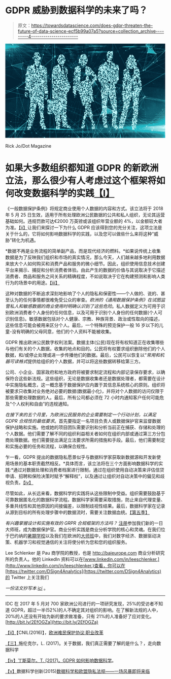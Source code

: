 # GDPR 威胁到数据科学的未来了吗？

> 原文：<https://towardsdatascience.com/does-gdpr-threaten-the-future-of-data-science-ecf5b99a07a5?source=collection_archive---------4----------------------->

![](img/4d214798b92d0edb2edbdf074a85bd25.png)

Rick Jo/Dot Magazine

# 如果大多数组织都知道 GDPR 的新欧洲立法，那么很少有人考虑过这个框架将如何改变数据科学的实践[【I】](#_edn1)

《一般数据保护条例》将规定商业使用个人数据的内容和方式。该立法将于 2018 年 5 月 25 日生效，适用于所有处理欧洲公民数据的公共和私人组织，无论其运营基础如何。违规罚款可达€2000 万英镑或该组织年营业额的 4%，以金额较大者为准。[【ii】](#_edn1)让我们来探讨一下为什么 GDPR 应该得到您的充分关注，这项立法是关于什么的，它将如何影响数据科学的实践，以及您可以做些什么来将这种“威胁”转化为机遇。

*数据不再是业务流程的简单副产品，而是现代经济的燃料。*如果说传统上收集数据是为了反映我们组织和市场的真实情况，那么今天，人们越来越多地利用数据来放大个人如何购买和消费产品和服务的微小细节。因此，组织使用信息技术创建平台来揭示、捕捉和分析消费者体验。由此产生的数据的价值与其说取决于它描述消费者、商品和服务之间关系的精确程度，不如说取决于它在构建预测和影响人类行为的场景中的用途。[【iii】](#_edn1)

这种对数据的不断追求深刻地影响了个人的隐私和保密性——个人做的、说的、甚至认为的任何事情都很难免受公众的审查。*欧洲的《通用数据保护条例》在试图监管私人和敏感数据的商业使用时明确认识到了这些危险*。私人数据定义为可用于识别欧洲消费者个人身份的任何信息，以及可用于识别个人身份的任何数据(个人可识别信息)。敏感数据包括对个人健康、宗教、种族背景、政治或性取向的描述，这些信息可能会被用来区分个人。最后，一个特殊的预览保护一般 16 岁以下的儿童-没有明确的父母同意，他们的个人资料不能被收集。

GDPR 推出欧洲公民数字权利法案。数据主体(公民)现在将有权知道正在收集哪些与他们有关的个人数据，收集的地点和目的。公民将有权要求组织删除他们的个人数据，和/或停止处理或进一步传播他们的数据。最后，公民可以恢复以“*常用和机器可读格式*提供给组织的个人数据，并可以将这些数据转移给第三方。

公司、小企业、国家政府和地方政府将被要求制定流程和内部记录保存要求，以确保符合这些新法规。这些组织，无论是数据收集者还是数据处理者，都需要在设计中实施隐私概念，这一概念基于数据保护应内置于其信息系统核心的原则。组织将被要求只收集对业务绝对必要的数据(数据最小化)，并将对个人数据的访问仅限于那些需要处理数据的人。最后，所有公司都必须在 72 小时内通知客户任何可能危及“个人权利和自由”的违规通知。

*在接下来的五个月里，为欧洲公民服务的企业需要制定一个行动计划，以满足 GDPR 合规性的最低要求*。首先要指定一名项目负责人或数据保护官来监督数据保护战略和实施。他或她的项目团队需要识别和分析当前正在捕获、存储和处理的个人数据。他们需要了解不同的组织利益相关者如何在组织内部或通过第三方分包商处理数据。他们需要提出满足立法要求所需的措施和手段。最后，他们需要制定和实施必要的任务和流程，以确保合规性。

乍一看，GDPR 提出的数据隐私愿景似乎与数据科学家获取新数据源和开发新使用场景的基本职责截然相反。*具体而言，该立法将在三个方面影响数据科学的实践:*通过对数据处理和消费者档案进行限制，通过在组织使用自动决策来评估信贷申请、招聘和保险决策时赋予“解释权”，以及通过让组织对自动决策中的偏见和歧视负责。[【iv】](#_edn3)

尽管如此，从长远来看，数据科学的实践将从这些限制中受益。组织需要鼓励基于可靠数据匿名化的数据科学流程。数据科学家需要采取措施，防止来自代理变量、多重共线性和其他原因的间接偏差，以限制歧视性结果。最后，数据科学家在记录从源到目标的所有处理步骤中的数据流时，需要关注数据血统。[【第五季】](#_edn4)

*有兴趣掌握设计和实施有效的 GRPR 合规框架的方法吗？* [注册](http://baieurope.com/joingrdp)参加我们新的一日大师班，成为数据保护官。商业分析实践是商业分析学院的核心和灵魂。在我们位于巴约纳的[暑期学校](http://baisummer.com/)以及我们在欧洲的[大师班](http://baimasterclass.com/)中，我们对数字经济、数据驱动决策、机器学习和视觉通信的关注将使分析为您和您的组织服务。

Lee Schlenker 是 Pau 商学院的教授，也是 http://baieurope.com 商业分析研究所的负责人。他的 LinkedIn 资料可以在[www.linkedin.com/in/leeschlenker.](http://www.linkedin.com/in/leeschlenker.)查看，你可以在[https://twitter.com/DSign4Analytics](https://twitter.com/DSign4Analytics)的 Twitter 上关注我们

*一份法文抄写本* [*ici*](https://medium.com/@LeeSchlenker/le-grpd-menace-t-il-lavenir-de-data-science-9251f7e25297) 。

______________

IDC 在 2017 年 5 月对 700 家欧洲公司进行的一项研究发现，25%的受访者不知道 GDPR，超过一半(52%)的人不确定其对组织的影响。在了解新法规的人中，20%的人还没有开始为新的要求做准备，只有 21%的人准备好了应对变化。[http://bit.ly/2EfOGZa](http://bit.ly/2EfOGZa)

[【ii】](#_ednref1)【CNIL(2016)】，[欧洲难民保护协议:职业改革](https://www.cnil.fr/fr/reglement-europeen-sur-la-protection-des-donnees-ce-qui-change-pour-les-professionnels)

[【三】](#_ednref2)施伦克尔，L. (2017)。关于数据，我们真正需要了解的是什么？，走向数据科学

[【iv】](#_ednref3)[丁斯莫尔，T. (2017)。GDPR 如何影响数据科学](https://www.kdnuggets.com/2017/07/gdpr-affects-data-science.html)。

[【v】](#_ednref4)数据科学创新(2015)[数据科学和欧盟隐私法规——一场风暴即将来临](https://dsianalytics.com/data-science-and-pending-eu-privacy-regulation-a-storm-on-the-horizon)